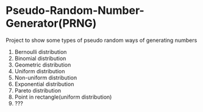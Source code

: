 # Pseudo-Random-Number-Generator(PRNG)
Project to show some types of pseudo random ways of generating numbers

1. Bernoulli distribution
2. Binomial distribution
3. Geometric distribution
4. Uniform distribution
5. Non-uniform distribution
6. Exponential distribution
7. Pareto distribution
8. Point in rectangle(uniform distribution)
9. ???
